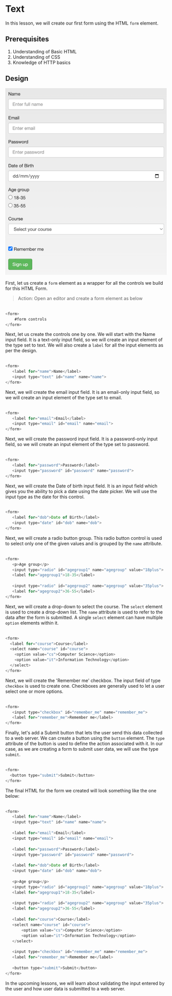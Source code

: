 # Text

In this lesson, we will create our first form using the HTML `form` element.

## Prerequisites

1. Understanding of Basic HTML
2. Understanding of CSS
3. Knowledge of HTTP basics

## Design

![Demo Form](sample_user_form.png)

First, let us create a `form` element as a wrapper for all the controls we build for this HTML Form.

> Action: Open an editor and create a form element as below

```js

<form>
    #form controls
</form>

```

Next, let us create the controls one by one. We will start with the Name input field. It is a text-only input field, so we will create an input element of the type set to text. We will also create a `label` for all the input elements as per the design.

```js

<form>
   <label for="name">Name</label>
   <input type="text" id="name" name="name">
</form>

```

Next, we will create the email input field. It is an email-only input field, so we will create an input element of the type set to email.

```js

<form>
   <label for="email">Email</label>
   <input type="email" id="email" name="email">
</form>

```

Next, we will create the password input field. It is a password-only input field, so we will create an input element of the type set to password.

```js

<form>
   <label for="password">Password</label>
   <input type="password" id="password" name="password">
</form>

```

Next, we will create the Date of birth input field. It is an input field which gives you the ability to pick a date using the date picker. We will use the input type as the date for this control.

```js

<form>
   <label for="dob">Date of Birth</label>
   <input type="date" id="dob" name="dob">
</form>

```

Next, we will create a radio button group. This radio button control is used to select only one of the given values and is grouped by the `name` attribute.

```js

<form>
   <p>Age group</p>
   <input type="radio" id="agegroup1" name="agegroup" value="18plus">
   <label for="agegroup1">18-35</label>

   <input type="radio" id="agegroup2" name="agegroup" value="35plus">
   <label for="agegroup2">36-55</label>
</form>

```

Next, we will create a drop-down to select the course. The `select` element is used to create a drop-down list. The `name` attribute is used to refer to the data after the form is submitted. A single `select` element can have multiple `option` elements within it.

```js

<form>
  <label for="course">Course</label>
  <select name="course" id="course">
    <option value="cs">Computer Science</option>
    <option value="it">Information Technology</option>
  </select>
</form>

```

Next, we will create the 'Remember me' checkbox. The input field of type `checkbox` is used to create one. Checkboxes are generally used to let a user select one or more options.

```js

<form>
   <input type="checkbox" id="remember_me" name="remember_me">
   <label for="remember_me">Remember me</label>
</form>

```

Finally, let's add a Submit button that lets the user send this data collected to a web server. We can create a button using the `button` element. The `type` attribute of the button is used to define the action associated with it. In our case, as we are creating a form to submit user data, we will use the type `submit`.

```js

<form>
  <button type="submit">Submit</button>
</form>

```

The final HTML for the form we created will look something like the one below:

```js

<form>
   <label for="name">Name</label>
   <input type="text" id="name" name="name">

   <label for="email">Email</label>
   <input type="email" id="email" name="email">

   <label for="password">Password</label>
   <input type="password" id="password" name="password">

   <label for="dob">Date of Birth</label>
   <input type="date" id="dob" name="dob">

   <p>Age group</p>
   <input type="radio" id="agegroup1" name="agegroup" value="18plus">
   <label for="agegroup1">18-35</label>

   <input type="radio" id="agegroup2" name="agegroup" value="35plus">
   <label for="agegroup2">36-55</label>

   <label for="course">Course</label>
   <select name="course" id="course">
       <option value="cs">Computer Science</option>
       <option value="it">Information Technology</option>
   </select>

   <input type="checkbox" id="remember_me" name="remember_me">
   <label for="remember_me">Remember me</label>

   <button type="submit">Submit</button>
</form>

```

In the upcoming lessons, we will learn about validating the input entered by the user and how user data is submitted to a web server.
